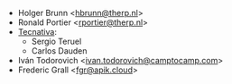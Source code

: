 - Holger Brunn \<<hbrunn@therp.nl>\>
- Ronald Portier \<<rportier@therp.nl>\>
- [Tecnativa](https://www.tecnativa.com):
  - Sergio Teruel
  - Carlos Dauden
- Iván Todorovich \<<ivan.todorovich@camptocamp.com>\>
- Frederic Grall \<<fgr@apik.cloud>>